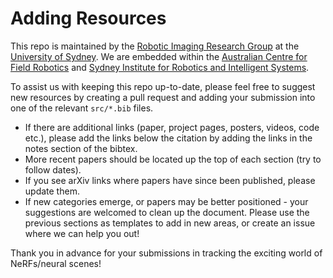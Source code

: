 # Adding Resources
This repo is maintained by the [Robotic Imaging Research Group](https://roboticimaging.org) at the [University of Sydney](https://sydney.edu.au). We are embedded within the [Australian Centre for Field Robotics](https://www.sydney.edu.au/engineering/our-research/robotics-and-intelligent-systems/australian-centre-for-field-robotics.html) and [Sydney Institute for Robotics and Intelligent Systems](https://www.sydney.edu.au/engineering/our-research/robotics-and-intelligent-systems/sydney-institute-for-robotics-and-intelligent-systems.html).

To assist us with keeping this repo up-to-date, please feel free to suggest new resources by creating a pull request and adding your submission into one of the relevant `src/*.bib` files. 
- If there are additional links (paper, project pages, posters, videos, code etc.), please add the links below the citation by adding the links in the notes section of the bibtex.
- More recent papers should be located up the top of each section (try to follow dates).
- If you see arXiv links where papers have since been published, please update them.
- If new categories emerge, or papers may be better positioned - your suggestions are welcomed to clean up the document. Please use the previous sections as templates to add in new areas, or create an issue where we can help you out!

Thank you in advance for your submissions in tracking the exciting world of NeRFs/neural scenes!

